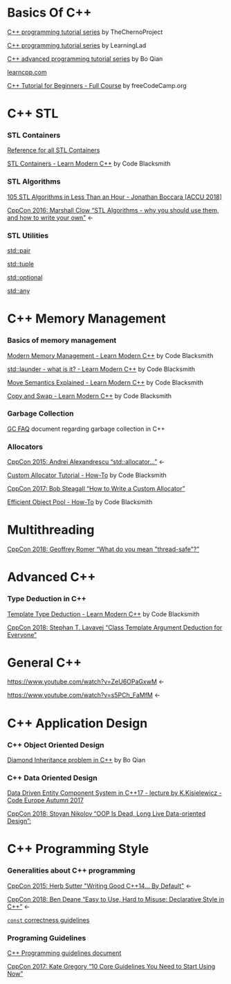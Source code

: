 # Basics Of C++ #
[C++ programming tutorial series](https://www.youtube.com/watch?v=18c3MTX0PK0&list=PLlrATfBNZ98dudnM48yfGUldqGD0S4FFb)
by TheChernoProject

[C++ programming tutorial series](https://www.youtube.com/watch?v=SQHREey_Yuc&list=PLfVsf4Bjg79Cu5MYkyJ-u4SyQmMhFeC1C)
by LearningLad

[C++ advanced programming tutorial series](https://www.youtube.com/playlist?list=PLE28375D4AC946CC3)
by Bo Qian

[learncpp.com](https://www.learncpp.com/)

[C++ Tutorial for Beginners - Full Course](https://www.youtube.com/watch?v=vLnPwxZdW4Y) 
by freeCodeCamp.org

# C++ STL

### STL Containers

[Reference for all STL Containers](https://en.cppreference.com/w/cpp/container)

[STL Containers - Learn Modern C++](https://www.youtube.com/watch?v=fuI7UQ8dg1Q)
by Code Blacksmith

### STL Algorithms

[105 STL Algorithms in Less Than an Hour - Jonathan Boccara [ACCU 2018]](https://www.youtube.com/watch?v=bXkWuUe9V2I)

[CppCon 2016: Marshall Clow “STL Algorithms - why you should use them, and how to write your own"](https://www.youtube.com/watch?v=h4Jl1fk3MkQ)
<-

### STL Utilities

[std::pair](https://en.cppreference.com/w/cpp/utility/pair)

[std::tuple](https://en.cppreference.com/w/cpp/utility/tuple)

[std::optional](https://en.cppreference.com/w/cpp/utility/optional)

[std::any](https://en.cppreference.com/w/cpp/utility/any)


# C++ Memory Management 

### Basics of memory management

[Modern Memory Management - Learn Modern C++](https://www.youtube.com/watch?v=vvgKqoKa8Mg)
by Code Blacksmith

[std::launder - what is it? - Learn Modern C++](https://www.youtube.com/watch?v=BneDZVf1EMw)
by Code Blacksmith

[Move Semantics Explained - Learn Modern C++](https://www.youtube.com/watch?v=ruHw7E71zBw)
by Code Blacksmith

[Copy and Swap - Learn Modern C++](https://www.youtube.com/watch?v=10wKJgrjN9M)
by Code Blacksmith

### Garbage Collection
[GC FAQ](https://www.iecc.com/gclist/GC-faq.html) 
document regarding garbage collection in C++
### Allocators

[CppCon 2015: Andrei Alexandrescu “std::allocator...”](https://www.youtube.com/watch?v=LIb3L4vKZ7U)
<-

[Custom Allocator Tutorial - How-To](https://www.youtube.com/watch?v=pP15kDeXJU0)
by Code Blacksmith

[CppCon 2017: Bob Steagall “How to Write a Custom Allocator”](https://www.youtube.com/watch?v=kSWfushlvB8)

[Efficient Object Pool - How-To](https://www.youtube.com/watch?v=37VhkrOiE8M)
by Code Blacksmith

# Multithreading

[CppCon 2018: Geoffrey Romer “What do you mean "thread-safe"?”](https://www.youtube.com/watch?v=s5PCh_FaMfM)

# Advanced C++

### Type Deduction in C++

[Template Type Deduction - Learn Modern C++](https://youtu.be/ps4G4L5V7WA)
by Code Blacksmith

[CppCon 2018: Stephan T. Lavavej “Class Template Argument Deduction for Everyone”](https://www.youtube.com/watch?v=-H-ut6j1BYU)

# General C++

https://www.youtube.com/watch?v=ZeU6OPaGxwM <-

https://www.youtube.com/watch?v=s5PCh_FaMfM <-

# C++ Application Design

### C++ Object Oriented Design

[Diamond Inheritance problem in C++](https://www.youtube.com/watch?v=7APovvvftQs)
by Bo Qian

### C++ Data Oriented Design 

[Data Driven Entity Component System in C++17 - lecture by K.Kisielewicz - Code Europe Autumn 2017](https://www.youtube.com/watch?v=tONOW7Luln8)

[CppCon 2018: Stoyan Nikolov “OOP Is Dead, Long Live Data-oriented Design”:](https://www.youtube.com/watch?v=yy8jQgmhbAU)

# C++ Programming Style

### Generalities about C++ programming

[CppCon 2015: Herb Sutter "Writing Good C++14... By Default"](https://www.youtube.com/watch?v=hEx5DNLWGgA) 
<-

[CppCon 2018: Ben Deane “Easy to Use, Hard to Misuse: Declarative Style in C++”](https://www.youtube.com/watch?v=I52uPJSoAT4) 
<-

[`const` correctness guidelines](https://isocpp.org/wiki/faq/const-correctness)

### Programing Guidelines

[C++ Programming guidelines document](http://isocpp.github.io/CppCoreGuidelines/CppCoreGuidelines)

[CppCon 2017: Kate Gregory “10 Core Guidelines You Need to Start Using Now”](https://www.youtube.com/watch?time_continue=498&v=XkDEzfpdcSg)
